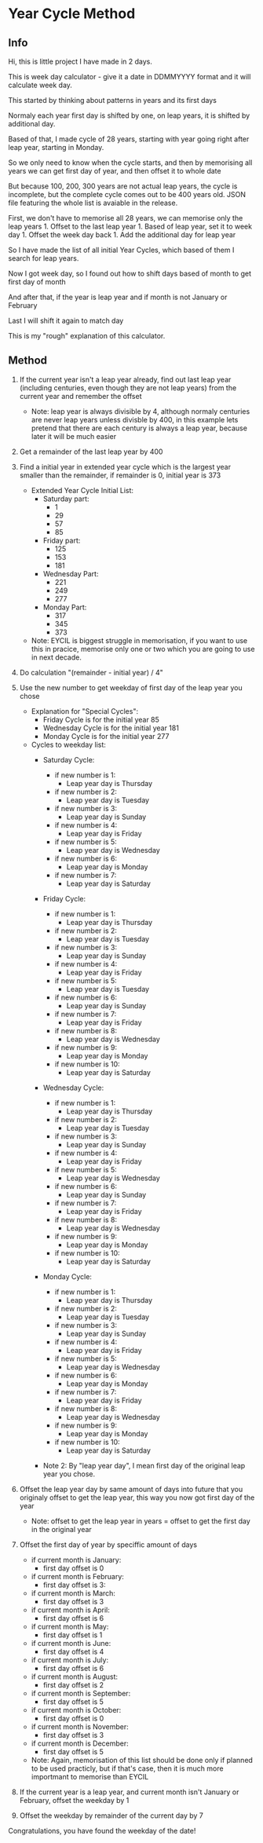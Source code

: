 # Year Cycle Method
## Info
Hi, this is little project I have made in 2 days.

This is week day calculator - give it a date in DDMMYYYY format and it will calculate week day.

This started by thinking about patterns in years and its first days

Normaly each year first day is shifted by one, on leap years, it is shifted by additional day.

Based of that, I made cycle of 28 years, starting with year going right after leap year, starting in Monday.

So we only need to know when the cycle starts, and then by memorising all years we can get first day of year, and then offset it to whole date

But because 100, 200, 300 years are not actual leap years, the cycle is incomplete, but the complete cycle comes out to be 400 years old. JSON file featuring the whole list is avaiable in the release.

First, we don't have to memorise all 28 years, we can memorise only the leap years
    1. Offset to the last leap year
    1. Based of leap year, set it to week day
    1. Offset the week day back
    1. Add the additional day for leap year

So I have made the list of all initial Year Cycles, which based of them I search for leap years.

Now I got week day, so I found out how to shift days based of month to get first day of month

And after that, if the year is leap year and if month is not January or February

Last I will shift it again to match day

This is my "rough" explanation of this calculator.

## Method
1. If the current year isn't a leap year already, find out last leap year (including centuries, even though they are not leap years) from the current year and remember the offset
    - Note: leap year is always divisible by 4, although normaly centuries are never leap years unless divisble by 400, in this example lets pretend that there are each century is always a leap year, because later it will be much easier

1. Get a remainder of the last leap year by 400

1. Find a initial year in extended year cycle which is the largest year smaller than the remainder, if remainder is 0, initial year is 373
    - Extended Year Cycle Initial List:
        - Saturday part:
            - 1
            - 29
            - 57
            - 85
        - Friday part:
            - 125
            - 153
            - 181
        - Wednesday Part:
            - 221
            - 249
            - 277
        - Monday Part:
            - 317
            - 345
            - 373
    - Note: EYCIL is biggest struggle in memorisation, if you want to use this in pracice, memorise only one or two which you are going to use in next decade.

1. Do calculation "(remainder - initial year) / 4"

1.  Use the new number to get weekday of first day of the leap year you chose
    - Explanation for "Special Cycles":
        - Friday Cycle is for the initial year 85
        - Wednesday Cycle is for the initial year 181
        - Monday Cycle is for the initial year 277
    - Cycles to weekday list:
        - Saturday Cycle:
            - if new number is 1:
                - Leap year day is Thursday
            - if new number is 2:
                - Leap year day is Tuesday
            - if new number is 3:
                - Leap year day is Sunday
            - if new number is 4:
                - Leap year day is Friday
            - if new number is 5:
                - Leap year day is Wednesday
            - if new number is 6:
                - Leap year day is Monday
            - if new number is 7:
                - Leap year day is Saturday

        - Friday Cycle:
            - if new number is 1:
                - Leap year day is Thursday
            - if new number is 2:
                - Leap year day is Tuesday
            - if new number is 3:
                - Leap year day is Sunday
            - if new number is 4:
                - Leap year day is Friday
            - if new number is 5:
                - Leap year day is Tuesday
            - if new number is 6:
                - Leap year day is Sunday
            - if new number is 7:
                - Leap year day is Friday
            - if new number is 8:
                - Leap year day is Wednesday
            - if new number is 9:
                - Leap year day is Monday
            - if new number is 10:
                - Leap year day is Saturday
        
        - Wednesday Cycle:
            - if new number is 1:
                - Leap year day is Thursday
            - if new number is 2:
                - Leap year day is Tuesday
            - if new number is 3:
                - Leap year day is Sunday
            - if new number is 4:
                - Leap year day is Friday
            - if new number is 5:
                - Leap year day is Wednesday
            - if new number is 6:
                - Leap year day is Sunday
            - if new number is 7:
                - Leap year day is Friday
            - if new number is 8:
                - Leap year day is Wednesday
            - if new number is 9:
                - Leap year day is Monday
            - if new number is 10:
                - Leap year day is Saturday
        - Monday Cycle:
            - if new number is 1:
                - Leap year day is Thursday
            - if new number is 2:
                - Leap year day is Tuesday
            - if new number is 3:
                - Leap year day is Sunday
            - if new number is 4:
                - Leap year day is Friday
            - if new number is 5:
                - Leap year day is Wednesday
            - if new number is 6:
                - Leap year day is Monday
            - if new number is 7:
                - Leap year day is Friday
            - if new number is 8:
                - Leap year day is Wednesday
            - if new number is 9:
                - Leap year day is Monday
            - if new number is 10:
                - Leap year day is Saturday
        - Note 2: By "leap year day", I mean first day of the original leap year you chose.

1. Offset the leap year day by same amount of days into future that you originaly offset to get the leap year, this way you now got first day of the year
    - Note: offset to get the leap year in years = offset to get the first day in the original year

1. Offset the first day of year by speciffic amount of days
    - if current month is January:
        - first day offset is 0
    - if current month is February:
        - first day offset is 3:
    - if current month is March:
        - first day offset is 3
    - if current month is April:
        - first day offset is 6
    - if current month is May:
        - first day offset is 1
    - if current month is June:
        - first day offset is 4
    - if current month is July:
        - first day offset is 6
    - if current month is August:
        - first day offset is 2
    - if current month is September:
        - first day offset is 5
    - if current month is October:
        - first day offset is 0
    - if current month is November:
        - first day offset is 3
    - if current month is December:
        - first day offset is 5
    - Note: Again, memorisation of this list should be done only if planned to be used practicly, but if that's case, then it is much more importmant to memorise than EYCIL

1. If the current year is a leap year, and current month isn't January or February, offset the weekday by 1

1. Offset the weekday by remainder of the current day by 7

Congratulations, you have found the weekday of the date!